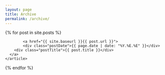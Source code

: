 ```yaml
---
layout: page
title: Archive
permalink: /archive/
---
```


<div class="posts">
  {% for post in site.posts %}
    <article class="post">

			<a href="{{ site.baseurl }}{{ post.url }}">
	  		<div class="postDate">{{ page.date | date: "%Y.%E.%E" }}</div>
      	<div class="postTitle">{{ post.title }}</div>
      </a>
    </article>
  {% endfor %}
</div>
